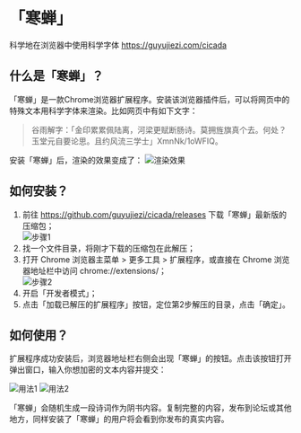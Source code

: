# 「寒蝉」
科学地在浏览器中使用科学字体
https://guyujiezi.com/cicada

## 什么是「寒蝉」？
「寒蝉」是一款Chrome浏览器扩展程序。安装该浏览器插件后，可以将网页中的特殊文本用科学字体来渲染。比如网页中有如下文字：

> 谷雨解字：「金印累累佩陆离，河梁更赋断肠诗。莫拥旌旗真个去。何处？玉堂元自要论思。且约风流三学士」XmnNk/1oWFIQ。

安装「寒蝉」后，渲染的效果变成了：
![渲染效果](https://guyujiezi.com/static/cicada-rendering.png)


## 如何安装？
1. 前往 https://github.com/guyujiezi/cicada/releases 下载「寒蝉」最新版的压缩包；<br>
   ![步骤1](https://guyujiezi.com/static/cicada-install-step-1.png)
2. 找一个文件目录，将刚才下载的压缩包在此解压；
3. 打开 Chrome 浏览器主菜单 > 更多工具 > 扩展程序，或直接在 Chrome 浏览器地址栏中访问 chrome://extensions/；<br>
   ![步骤2](https://guyujiezi.com/static/cicada-install-step-2.png)
4. 开启「开发者模式」；
5. 点击「加载已解压的扩展程序」按钮，定位第2步解压的目录，点击「确定」。

## 如何使用？

扩展程序成功安装后，浏览器地址栏右侧会出现「寒蝉」的按钮。点击该按钮打开弹出窗口，输入你想加密的文本内容并提交：

![用法1](https://guyujiezi.com/static/cicada-usage-step-1.png)
![用法2](https://guyujiezi.com/static/cicada-usage-step-2.png)

「寒蝉」会随机生成一段诗词作为阴书内容。复制完整的内容，发布到论坛或其他地方，同样安装了「寒蝉」的用户将会看到你发布的真实内容。
